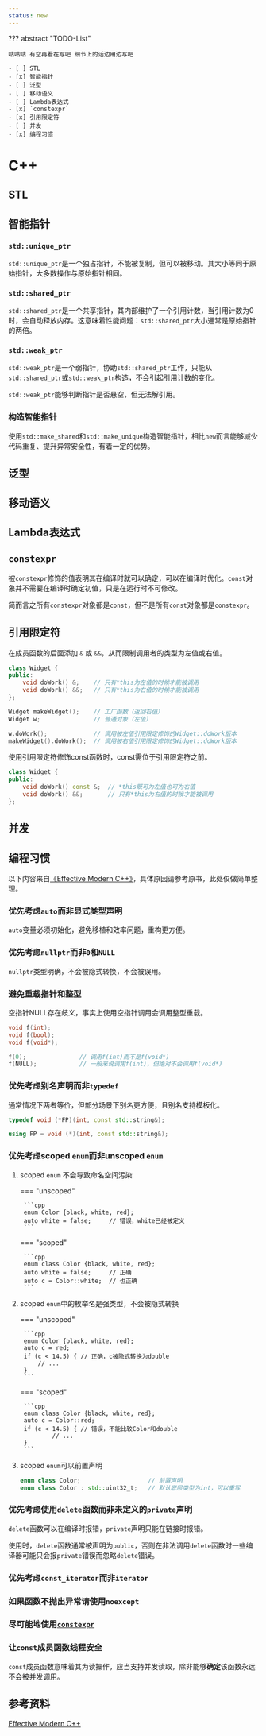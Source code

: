 ```yaml
---
status: new
---
```


??? abstract "TODO-List"

    咕咕咕 有空再看在写吧 细节上的话边用边写吧

    - [ ] STL
    - [x] 智能指针
    - [ ] 泛型
    - [ ] 移动语义
    - [ ] Lambda表达式
    - [x] `constexpr`
    - [x] 引用限定符
    - [ ] 并发
    - [x] 编程习惯

# C++

## STL

## 智能指针

### `std::unique_ptr`

`std::unique_ptr`是一个独占指针，不能被复制，但可以被移动。其大小等同于原始指针，大多数操作与原始指针相同。

### `std::shared_ptr`

`std::shared_ptr`是一个共享指针，其内部维护了一个引用计数，当引用计数为0时，会自动释放内存。这意味着性能问题：`std::shared_ptr`大小通常是原始指针的两倍。

### `std::weak_ptr`

`std::weak_ptr`是一个弱指针，协助`std::shared_ptr`工作，只能从`std::shared_ptr`或`std::weak_ptr`构造，不会引起引用计数的变化。

`std::weak_ptr`能够判断指针是否悬空，但无法解引用。

### 构造智能指针

使用`std::make_shared`和`std::make_unique`构造智能指针，相比`new`而言能够减少代码重复、提升异常安全性，有着一定的优势。

## 泛型

## 移动语义

## Lambda表达式

## `constexpr`

被`constexpr`修饰的值表明其在编译时就可以确定，可以在编译时优化。`const`对象并不需要在编译时确定初值，只是在运行时不可修改。

简而言之所有`constexpr`对象都是`const`，但不是所有`const`对象都是`constexpr`。

## 引用限定符

在成员函数的后面添加 `&` 或 `&&`，从而限制调用者的类型为左值或右值。

```cpp
class Widget {
public:
    void doWork() &;    // 只有*this为左值的时候才能被调用
    void doWork() &&;   // 只有*this为右值的时候才能被调用
}; 

Widget makeWidget();    // 工厂函数（返回右值）
Widget w;               // 普通对象（左值）

w.doWork();             // 调用被左值引用限定修饰的Widget::doWork版本
makeWidget().doWork();  // 调用被右值引用限定修饰的Widget::doWork版本
```

使用引用限定符修饰const函数时，const需位于引用限定符之前。

```cpp
class Widget {
public:
    void doWork() const &;  // *this既可为左值也可为右值
    void doWork() &&;       // 只有*this为右值的时候才能被调用
};
```

## 并发

## 编程习惯

以下内容来自[《Effective Modern C++》](https://github.com/CnTransGroup/EffectiveModernCppChinese)，具体原因请参考原书，此处仅做简单整理。

### 优先考虑`auto`而非显式类型声明

`auto`变量必须初始化，避免移植和效率问题，重构更方便。

### 优先考虑`nullptr`而非`0`和`NULL`

`nullptr`类型明确，不会被隐式转换，不会被误用。

### 避免重载指针和整型

空指针NULL存在歧义，事实上使用空指针调用会调用整型重载。
    
```cpp
void f(int);
void f(bool);
void f(void*);

f(0);               // 调用f(int)而不是f(void*)
f(NULL);            // 一般来说调用f(int)，但绝对不会调用f(void*)
```

### 优先考虑别名声明而非`typedef`

通常情况下两者等价，但部分场景下别名更方便，且别名支持模板化。
    
```cpp
typedef void (*FP)(int, const std::string&);

using FP = void (*)(int, const std::string&);
```

### 优先考虑scoped `enum`而非unscoped `enum`

1. scoped `enum` 不会导致命名空间污染
    
    === "unscoped"

        ```cpp
        enum Color {black, white, red};
        auto white = false;     // 错误，white已经被定义
        ```
        
    === "scoped"

        ```cpp
        enum class Color {black, white, red};
        auto white = false;     // 正确
        auto c = Color::white;  // 也正确
        ```

2. scoped `enum`中的枚举名是强类型，不会被隐式转换

    === "unscoped"

        ```cpp
        enum Color {black, white, red};
        auto c = red;
        if (c < 14.5) { // 正确，c被隐式转换为double
            // ...
        }
        ```
        
    === "scoped"

        ```cpp
        enum class Color {black, white, red};
        auto c = Color::red;
        if (c < 14.5) { // 错误，不能比较Color和double
                // ...
        }
        ```
        
3. scoped `enum`可以前置声明

    ```cpp
    enum class Color;                   // 前置声明
    enum class Color : std::uint32_t;   // 默认底层类型为int，可以重写
    ```
    
### 优先考虑使用`delete`函数而非未定义的`private`声明

`delete`函数可以在编译时报错，`private`声明只能在链接时报错。

使用时，`delete`函数通常被声明为`public`，否则在非法调用`delete`函数时一些编译器可能只会报`private`错误而忽略`delete`错误。

### 优先考虑`const_iterator`而非`iterator`

### 如果函数不抛出异常请使用`noexcept`

### 尽可能地使用[`constexpr`](#constexpr)

### 让`const`成员函数线程安全

`const`成员函数意味着其为读操作，应当支持并发读取，除非能够**确定**该函数永远不会被并发调用。

## 参考资料

[Effective Modern C++](https://github.com/CnTransGroup/EffectiveModernCppChinese)